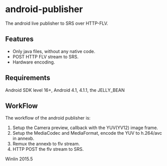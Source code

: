 # android-publisher
The android live publisher to SRS over HTTP-FLV.

## Features

* Only java files, without any native code.
* POST HTTP FLV stream to SRS.
* Hardware encoding.

## Requirements

Android SDK level 16+, Android 4.1, 4.1.1, the JELLY_BEAN

## WorkFlow

The workflow of the android publisher is:

1. Setup the Camera preview, callback with the YUV(YV12) image frame.
1. Setup the MediaCodec and MediaFormat, encode the YUV to h.264/avc in annexb.
1. Remux the annexb to flv stream.
1. HTTP POST the flv stream to SRS.

Winlin 2015.5
